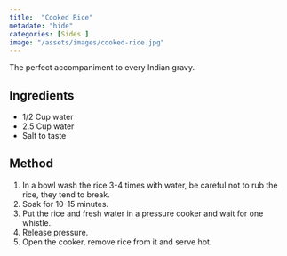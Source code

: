 ```yaml
---
title:  "Cooked Rice"
metadate: "hide"
categories: [Sides ]
image: "/assets/images/cooked-rice.jpg"
---
```


The perfect accompaniment to every Indian gravy.  

## Ingredients

- 1/2 Cup water
- 2.5 Cup water
- Salt to taste

## Method

1. In a bowl wash the rice 3-4 times with water, be careful not to rub the rice, they tend to break.
2. Soak for 10-15 minutes. 
3. Put the rice and fresh water in a pressure cooker and wait for one whistle.
4. Release pressure.
5. Open the cooker, remove rice from it and serve hot. 

